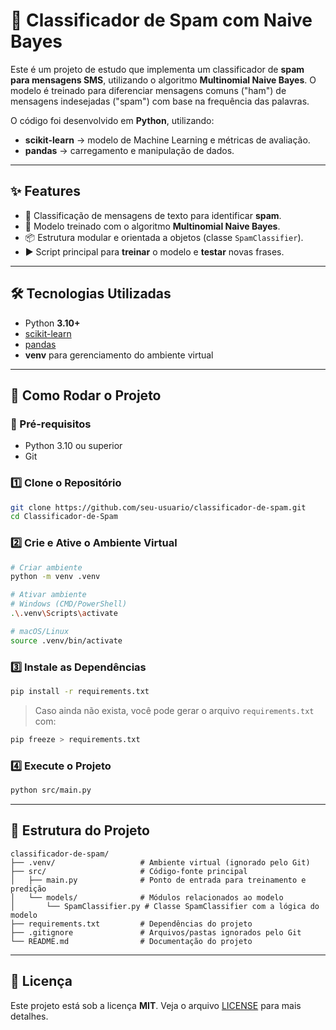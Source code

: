 # 📧 Classificador de Spam com Naive Bayes

Este é um projeto de estudo que implementa um classificador de **spam para mensagens SMS**, utilizando o algoritmo **Multinomial Naive Bayes**.
O modelo é treinado para diferenciar mensagens comuns ("ham") de mensagens indesejadas ("spam") com base na frequência das palavras.

O código foi desenvolvido em **Python**, utilizando:

* **scikit-learn** → modelo de Machine Learning e métricas de avaliação.
* **pandas** → carregamento e manipulação de dados.

---

## ✨ Features

* 🔎 Classificação de mensagens de texto para identificar **spam**.
* 🤖 Modelo treinado com o algoritmo **Multinomial Naive Bayes**.
* 📦 Estrutura modular e orientada a objetos (classe `SpamClassifier`).
* ▶️ Script principal para **treinar** o modelo e **testar** novas frases.

---

## 🛠️ Tecnologias Utilizadas

* Python **3.10+**
* [scikit-learn](https://scikit-learn.org/stable/)
* [pandas](https://pandas.pydata.org/)
* **venv** para gerenciamento do ambiente virtual

---

## 🚀 Como Rodar o Projeto

### 📌 Pré-requisitos

* Python 3.10 ou superior
* Git

### 1️⃣ Clone o Repositório

```bash
git clone https://github.com/seu-usuario/classificador-de-spam.git
cd Classificador-de-Spam
```

### 2️⃣ Crie e Ative o Ambiente Virtual

```bash
# Criar ambiente
python -m venv .venv

# Ativar ambiente
# Windows (CMD/PowerShell)
.\.venv\Scripts\activate

# macOS/Linux
source .venv/bin/activate
```

### 3️⃣ Instale as Dependências

```bash
pip install -r requirements.txt
```

> Caso ainda não exista, você pode gerar o arquivo `requirements.txt` com:

```bash
pip freeze > requirements.txt
```

### 4️⃣ Execute o Projeto

```bash
python src/main.py
```

---

## 📂 Estrutura do Projeto

```
classificador-de-spam/
├── .venv/                   # Ambiente virtual (ignorado pelo Git)
├── src/                     # Código-fonte principal
│   ├── main.py              # Ponto de entrada para treinamento e predição
│   └── models/              # Módulos relacionados ao modelo
│       └── SpamClassifier.py # Classe SpamClassifier com a lógica do modelo
├── requirements.txt         # Dependências do projeto
├── .gitignore               # Arquivos/pastas ignorados pelo Git
└── README.md                # Documentação do projeto
```

---

## 📄 Licença

Este projeto está sob a licença **MIT**.
Veja o arquivo [LICENSE](LICENSE) para mais detalhes.

